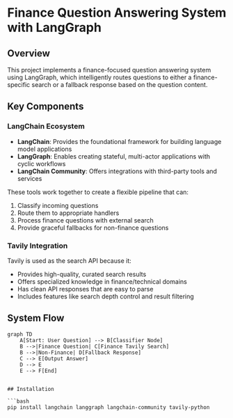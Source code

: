 # Finance Question Answering System with LangGraph

## Overview

This project implements a finance-focused question answering system using LangGraph, which intelligently routes questions to either a finance-specific search or a fallback response based on the question content.

## Key Components

### LangChain Ecosystem
- **LangChain**: Provides the foundational framework for building language model applications
- **LangGraph**: Enables creating stateful, multi-actor applications with cyclic workflows
- **LangChain Community**: Offers integrations with third-party tools and services

These tools work together to create a flexible pipeline that can:
1. Classify incoming questions
2. Route them to appropriate handlers
3. Process finance questions with external search
4. Provide graceful fallbacks for non-finance questions

### Tavily Integration
Tavily is used as the search API because it:
- Provides high-quality, curated search results
- Offers specialized knowledge in finance/technical domains
- Has clean API responses that are easy to parse
- Includes features like search depth control and result filtering

## System Flow

```mermaid
graph TD
    A[Start: User Question] --> B[Classifier Node]
    B -->|Finance Question| C[Finance Tavily Search]
    B -->|Non-Finance| D[Fallback Response]
    C --> E[Output Answer]
    D --> E
    E --> F[End]


## Installation

```bash
pip install langchain langgraph langchain-community tavily-python
